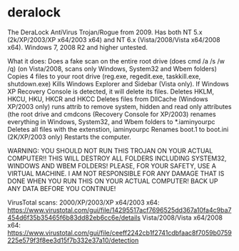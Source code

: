 # deralock
The DeraLock AntiVirus Trojan/Rogue from 2009. 
Has both NT 5.x (2k/XP/2003/XP x64/2003 x64) and NT 6.x (Vista/2008/Vista x64/2008 x64).
Windows 7, 2008 R2 and higher untested.

What it does:
Does a fake scan on the entire root drive (does cmd /a /s /w /q) (on Vista/2008, scans only Windows, System32 and Wbem folders)
Copies 4 files to your root drive (reg.exe, regedit.exe, taskkill.exe, shutdown.exe)
Kills Windows Explorer and Sidebar (Vista only).
If Windows XP Recovery Console is detected, it will delete its files.
Deletes HKLM, HKCU, HKU, HKCR and HKCC
Deletes files from DllCache (Windows XP/2003 only)
runs attrib to remove system, hidden and read only attributes (the root drive and cmdcons (Recovery Console for XP/2003)
renames everything in Windows, System32, and Wbem folders to *.iaminyourpc
Deletes all files with the extenstion, iaminyourpc
Renames boot.1 to boot.ini (2K/XP/2003 only)
Restarts the computer.

WARNING: YOU SHOULD NOT RUN THIS TROJAN ON YOUR ACTUAL COMPUTER!! THIS WILL DESTROY ALL FOLDERS INCLUDING SYSTEM32, WINDOWS AND WBEM FOLDERS!
PLEASE, FOR YOUR SAFETY, USE A VIRTUAL MACHINE. I AM NOT RESPONSIBLE FOR ANY DAMAGE THAT IS DONE WHEN YOU RUN THIS ON YOUR ACTUAL COMPUTER!
BACK UP ANY DATA BEFORE YOU CONTINUE!

VirusTotal scans:
2000/XP/2003/XP x64/2003 x64: https://www.virustotal.com/gui/file/14295517acf7696525dd367a10fa4c9ba7454d6f35b35465f6b83dd82eb6cc6e/details
Vista/2008/Vista x64/2008 x64: https://www.virustotal.com/gui/file/ceeff2242cb1f2741cdbfaac8f7059b0759225e579f3f8ee3d15f7b332e37a10/detection
